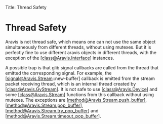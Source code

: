 Title: Thread Safety

# Thread Safety

Aravis is not thread safe, which means one can not use the same object
simultaneously from different threads, without using mutexes. But it is
perfectly fine to use different aravis objects in different threads, with the
exception of the [class@Aravis.Interface] instances.

A possible trap is that glib signal callbacks are called from the thread that
emitted the corresponding signal. For example, the
[signal@Aravis.Stream::new-buffer] callback is emitted from the stream packet
receiving thread, which is an internal thread created by
[class@Aravis.GvStream]. It is not safe to use [class@Aravis.Device] and some
[class@Aravis.Stream] functions from this callback without using mutexes. The
exceptions are [method@Aravis.Stream.push_buffer],
[method@Aravis.Stream.pop_buffer], [method@Aravis.Stream.try_pop_buffer] and
[method@Aravis.Stream.timeout_pop_buffer].
